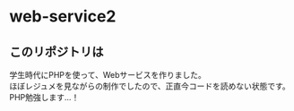 # web-service2
## このリポジトリは
学生時代にPHPを使って、Webサービスを作りました。<br>
ほぼレジュメを見ながらの制作でしたので、正直今コードを読めない状態です。<br>
PHP勉強します...！<br>
